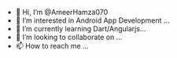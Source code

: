 - 👋 Hi, I’m @AmeerHamza070
- 👀 I’m interested in Android App Development ...
- 🌱 I’m currently learning Dart/Angularjs...
- 💞️ I’m looking to collaborate on ...
- 📫 How to reach me ...

<!---
AmeerHamza070/AmeerHamza070 is a ✨ special ✨ repository because its `README.md` (this file) appears on your GitHub profile.
You can click the Preview link to take a look at your changes.
--->
